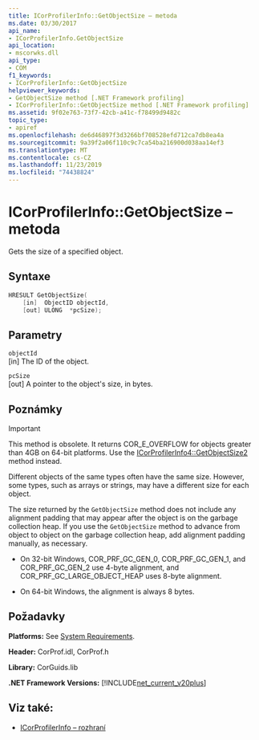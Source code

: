 ```yaml
---
title: ICorProfilerInfo::GetObjectSize – metoda
ms.date: 03/30/2017
api_name:
- ICorProfilerInfo.GetObjectSize
api_location:
- mscorwks.dll
api_type:
- COM
f1_keywords:
- ICorProfilerInfo::GetObjectSize
helpviewer_keywords:
- GetObjectSize method [.NET Framework profiling]
- ICorProfilerInfo::GetObjectSize method [.NET Framework profiling]
ms.assetid: 9f02e763-73f7-42cb-a41c-f78499d9482c
topic_type:
- apiref
ms.openlocfilehash: de6d46897f3d3266bf708528efd712ca7db8ea4a
ms.sourcegitcommit: 9a39f2a06f110c9c7ca54ba216900d038aa14ef3
ms.translationtype: MT
ms.contentlocale: cs-CZ
ms.lasthandoff: 11/23/2019
ms.locfileid: "74438824"
---
```

# <a name="icorprofilerinfogetobjectsize-method"></a>ICorProfilerInfo::GetObjectSize – metoda
Gets the size of a specified object.  
  
## <a name="syntax"></a>Syntaxe  
  
```cpp  
HRESULT GetObjectSize(  
    [in]  ObjectID objectId,  
    [out] ULONG  *pcSize);  
```  
  
## <a name="parameters"></a>Parametry  
 `objectId`  
 [in] The ID of the object.  
  
 `pcSize`  
 [out] A pointer to the object's size, in bytes.  
  
## <a name="remarks"></a>Poznámky  
  
> [!IMPORTANT]
> This method is obsolete. It returns COR_E_OVERFLOW for objects greater than 4GB on 64-bit platforms. Use the  [ICorProfilerInfo4::GetObjectSize2](../../../../docs/framework/unmanaged-api/profiling/icorprofilerinfo4-getobjectsize2-method.md) method instead.  
  
 Different objects of the same types often have the same size. However, some types, such as arrays or strings, may have a different size for each object.  
  
 The size returned by the `GetObjectSize` method does not include any alignment padding that may appear after the object is on the garbage collection heap. If you use the `GetObjectSize` method to advance from object to object on the garbage collection heap, add alignment padding manually, as necessary.  
  
- On 32-bit Windows, COR_PRF_GC_GEN_0, COR_PRF_GC_GEN_1, and COR_PRF_GC_GEN_2 use 4-byte alignment, and COR_PRF_GC_LARGE_OBJECT_HEAP uses 8-byte alignment.  
  
- On 64-bit Windows, the alignment is always 8 bytes.  
  
## <a name="requirements"></a>Požadavky  
 **Platforms:** See [System Requirements](../../../../docs/framework/get-started/system-requirements.md).  
  
 **Header:** CorProf.idl, CorProf.h  
  
 **Library:** CorGuids.lib  
  
 **.NET Framework Versions:** [!INCLUDE[net_current_v20plus](../../../../includes/net-current-v20plus-md.md)]  
  
## <a name="see-also"></a>Viz také:

- [ICorProfilerInfo – rozhraní](../../../../docs/framework/unmanaged-api/profiling/icorprofilerinfo-interface.md)
